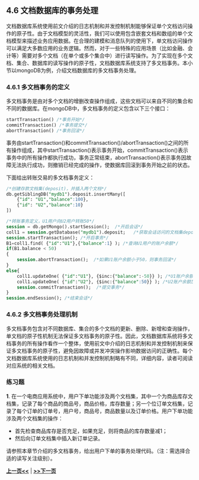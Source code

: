 ## 4.6 文档数据库的事务处理

文档数据库系统使用前文介绍的日志机制和并发控制机制能够保证单个文档访问操作的原子性。由于文档模型的灵活性，我们可以使用包含嵌套文档和数组的单个文档模型来描述业务应用数据。在合理的建模和消息队列的使用下，单文档访问操作可以满足大多数应用的业务逻辑。然而，对于一些特殊的应用场景（比如金融、会计等）需要对多个文档（在单个或多个集合中）进行读写操作。为了实现在多个文档、集合、数据库的读写操作的原子性，文档数据库系统支持了多文档事务。本小节以mongoDB为例，介绍文档数据库的多文档事务处理。

### 4.6.1 多文档事务的定义

多文档事务是由对多个文档的增删改查操作组成，这些文档可以来自不同的集合和不同的数据库。在mongoDB中，多文档事务的定义包含以下三个接口：

```SQL
startTransaction() /*事务开始*/
commitTransaction() /*事务提交*/
abortTransaction() /*事务回滚*/
```

事务由startTransaction()和commitTransaction()/abortTransaction()之间的所有操作组成，其中startTransaction()表示事务开始，commitTransaction()表示事务中的所有操作都执行成功，事务正常结束，abortTransaction()表示事务因故障无法执行成功，则撤销已经完成的操作，使数据库回滚到事务开始之前的状态。

下面给出转账交易的多文档事务定义：

```SQL
/*创建存款文档集(deposit)，并插入两个文档*/
db.getSiblingDB("mydb1").deposit.insertMany([  
    {"id": "U1","balance":100},
    {"id": "U2","balance":10}
])

/*转账事务定义，U1用户向U2用户转账50*/
session = db.getMongo().startSession();  /*开启会话*/
coll1 = session.getDatabase("mydb1").deposit;   /*获取会话访问的文档集deposit*/
session.startTransaction(); /*开启事务*/
B1=coll1.find( {"id":"U1"},{"balance":1} ); /*查询U1用户的账户余额*/
if(B1.balance < 50)
{
	session.abortTransaction();  /*如果U1账户余额小于50，则事务回滚*/
}
else{
   	coll1.updateOne( {"id":"U1"}, {$inc:{"balance":-50}} ); /*U1账户余额减50*/
   	coll1.updateOne( {"id":"U2"}, {$inc:{"balance":50}} ); /*U2账户余额加50*/
   	session.commitTransaction();  /*提交事务*/
}
session.endSession(); /*结束会话*/
```

### 4.6.2 多文档事务处理机制

多文档事务包含对不同数据库、集合的多个文档的更新、删除、新增和查询操作，单文档的原子性机制无法保证多文档事务的原子性。因此，文档数据库系统将多文档事务的所有操作看作一个整体，使用前文中介绍的日志机制和并发控制机制来保证多文档事务的原子性，避免因故障或并发冲突操作影响数据访问的正确性。每个文档数据库系统使用的日志机制和并发控制机制略有不同，详细内容，读者可阅读对应系统的相关文档。

### 练习题

**1**. 在一个电商应用系统中，用户下单功能涉及两个文档集，其中一个为商品库存文档集，记录了每个商品的商品号，商品价格，库存数量；另一个位订单文档集，记录了每个订单的订单号，用户号，商品号，商品数量以及订单价格。用户下单功能涉及两个文档集的操作：

- 首先检查商品库存是否充足，如果充足，则将商品的库存数量减1；
- 然后向订单文档集中插入新订单记录。

请参照本章节介绍的多文档事务，给出用户下单的事务处理代码。（注：需选择合适的读写关注级别）。

[**上一页<<**](chapter4.5-R.md) | [**>>下一页**](chapter4.7-G.md)



